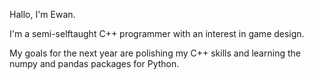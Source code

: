 Hallo, I'm Ewan.

I'm a semi-selftaught C++ programmer with an interest in game design.

My goals for the next year are polishing my C++ skills
and learning the numpy and pandas packages for Python.
